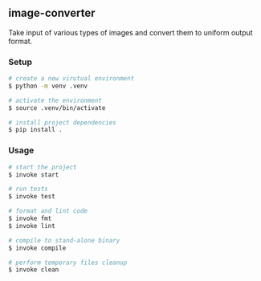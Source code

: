 ## image-converter
Take input of various types of images and convert them to uniform output format.


### Setup

```bash
# create a new virutual environment
$ python -m venv .venv

# activate the environment
$ source .venv/bin/activate

# install project dependencies
$ pip install .
```


### Usage

```bash
# start the project
$ invoke start

# run tests
$ invoke test

# format and lint code
$ invoke fmt 
$ invoke lint

# compile to stand-alone binary
$ invoke compile

# perform temporary files cleanup
$ invoke clean
```
